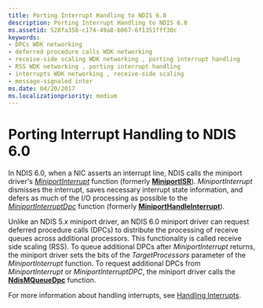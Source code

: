 ```yaml
---
title: Porting Interrupt Handling to NDIS 6.0
description: Porting Interrupt Handling to NDIS 6.0
ms.assetid: 528fa358-c174-49a8-b067-6f1351fff30c
keywords:
- DPCs WDK networking
- deferred procedure calls WDK networking
- receive-side scaling WDK networking , porting interrupt handling
- RSS WDK networking , porting interrupt handling
- interrupts WDK networking , receive-side scaling
- message-signaled inter
ms.date: 04/20/2017
ms.localizationpriority: medium
---
```


# Porting Interrupt Handling to NDIS 6.0





In NDIS 6.0, when a NIC asserts an interrupt line, NDIS calls the miniport driver's [*MiniportInterrupt*](https://msdn.microsoft.com/library/windows/hardware/ff559395) function (formerly [**MiniportISR**](https://msdn.microsoft.com/library/windows/hardware/ff550478)). *MiniportInterrupt* dismisses the interrupt, saves necessary interrupt state information, and defers as much of the I/O processing as possible to the [*MiniportInterruptDpc*](https://msdn.microsoft.com/library/windows/hardware/ff559398) function (formerly [**MiniportHandleInterrupt**](https://msdn.microsoft.com/library/windows/hardware/ff549458)).

Unlike an NDIS 5.*x* miniport driver, an NDIS 6.0 miniport driver can request deferred procedure calls (DPCs) to distribute the processing of receive queues across additional processors. This functionality is called receive side scaling (RSS). To queue additional DPCs after *MiniportInterrupt* returns, the miniport driver sets the bits of the *TargetProcessors* parameter of the *MiniportInterrupt* function. To request additional DPCs from *MiniportInterrupt* or *MiniportInterruptDPC*, the miniport driver calls the [**NdisMQueueDpc**](https://msdn.microsoft.com/library/windows/hardware/ff563637) function.

For more information about handling interrupts, see [Handling Interrupts](handling-interrupts.md).

 

 





